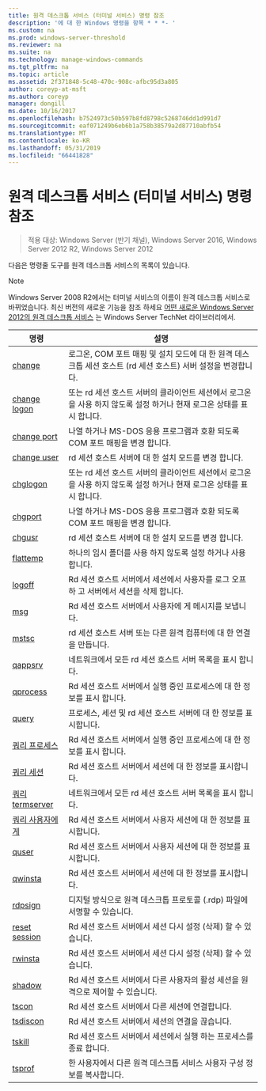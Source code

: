 ```yaml
---
title: 원격 데스크톱 서비스 (터미널 서비스) 명령 참조
description: '에 대 한 Windows 명령을 항목 * * *- '
ms.custom: na
ms.prod: windows-server-threshold
ms.reviewer: na
ms.suite: na
ms.technology: manage-windows-commands
ms.tgt_pltfrm: na
ms.topic: article
ms.assetid: 2f371848-5c48-470c-908c-afbc95d3a805
author: coreyp-at-msft
ms.author: coreyp
manager: dongill
ms.date: 10/16/2017
ms.openlocfilehash: b7524973c50b597b8fd8798c5268746dd1d991d7
ms.sourcegitcommit: eaf071249b6eb6b1a758b38579a2d87710abfb54
ms.translationtype: MT
ms.contentlocale: ko-KR
ms.lasthandoff: 05/31/2019
ms.locfileid: "66441828"
---
```

# <a name="remote-desktop-services-terminal-services-command-reference"></a>원격 데스크톱 서비스 (터미널 서비스) 명령 참조

>적용 대상: Windows Server (반기 채널), Windows Server 2016, Windows Server 2012 R2, Windows Server 2012

다음은 명령줄 도구를 원격 데스크톱 서비스의 목록이 있습니다.
> [!NOTE]
> Windows Server 2008 R2에서는 터미널 서비스의 이름이 원격 데스크톱 서비스로 바뀌었습니다. 최신 버전의 새로운 기능을 참조 하세요 [어떤 새로운 Windows Server 2012의 원격 데스크톱 서비스](https://technet.microsoft.com/library/hh831527) 는 Windows Server TechNet 라이브러리에서.
> 
> |                 명령                 |                                                      설명                                                       |
> |-----------------------------------------|------------------------------------------------------------------------------------------------------------------------|
> |           [change](change.md)           | 로그온, COM 포트 매핑 및 설치 모드에 대 한 원격 데스크톱 세션 호스트 (rd 세션 호스트) 서버 설정을 변경합니다. |
> |     [change logon](change-logon.md)     |    또는 rd 세션 호스트 서버의 클라이언트 세션에서 로그온을 사용 하지 않도록 설정 하거나 현재 로그온 상태를 표시 합니다.     |
> |      [change port](change-port.md)      |                   나열 하거나 MS-DOS 응용 프로그램과 호환 되도록 COM 포트 매핑을 변경 합니다.                    |
> |      [change user](change-user.md)      |                                rd 세션 호스트 서버에 대 한 설치 모드를 변경 합니다.                                |
> |         [chglogon](chglogon.md)         |    또는 rd 세션 호스트 서버의 클라이언트 세션에서 로그온을 사용 하지 않도록 설정 하거나 현재 로그온 상태를 표시 합니다.     |
> |          [chgport](chgport.md)          |                   나열 하거나 MS-DOS 응용 프로그램과 호환 되도록 COM 포트 매핑을 변경 합니다.                    |
> |           [chgusr](chgusr.md)           |                                rd 세션 호스트 서버에 대 한 설치 모드를 변경 합니다.                                |
> |         [flattemp](flattemp.md)         |                                      하나의 임시 폴더를 사용 하지 않도록 설정 하거나 사용 합니다.                                       |
> |           [logoff](logoff.md)           |          Rd 세션 호스트 서버에서 세션에서 사용자를 로그 오프 하 고 서버에서 세션을 삭제 합니다.          |
> |              [msg](msg.md)              |                                Rd 세션 호스트 서버에서 사용자에 게 메시지를 보냅니다.                                 |
> |            [mstsc](mstsc.md)            |                       rd 세션 호스트 서버 또는 다른 원격 컴퓨터에 대 한 연결을 만듭니다.                        |
> |          [qappsrv](qappsrv.md)          |                             네트워크에서 모든 rd 세션 호스트 서버 목록을 표시 합니다.                             |
> |         [qprocess](qprocess.md)         |                  Rd 세션 호스트 서버에서 실행 중인 프로세스에 대 한 정보를 표시 합니다.                   |
> |            [query](query.md)            |                      프로세스, 세션 및 rd 세션 호스트 서버에 대 한 정보를 표시합니다.                      |
> |    [쿼리 프로세스](query-process.md)    |                  Rd 세션 호스트 서버에서 실행 중인 프로세스에 대 한 정보를 표시 합니다.                   |
> |    [쿼리 세션](query-session.md)    |                           Rd 세션 호스트 서버에서 세션에 대 한 정보를 표시합니다.                            |
> | [쿼리 termserver](query-termserver.md) |                             네트워크에서 모든 rd 세션 호스트 서버 목록을 표시 합니다.                             |
> |       [쿼리 사용자에 게](query-user.md)       |                         Rd 세션 호스트 서버에서 사용자 세션에 대 한 정보를 표시합니다.                         |
> |            [quser](quser.md)            |                         Rd 세션 호스트 서버에서 사용자 세션에 대 한 정보를 표시합니다.                         |
> |          [qwinsta](qwinsta.md)          |                           Rd 세션 호스트 서버에서 세션에 대 한 정보를 표시합니다.                            |
> |          [rdpsign](rdpsign.md)          |                          디지털 방식으로 원격 데스크톱 프로토콜 (.rdp) 파일에 서명할 수 있습니다.                          |
> |    [reset session](reset-session.md)    |                         Rd 세션 호스트 서버에서 세션 다시 설정 (삭제) 할 수 있습니다.                          |
> |          [rwinsta](rwinsta.md)          |                         Rd 세션 호스트 서버에서 세션 다시 설정 (삭제) 할 수 있습니다.                          |
> |           [shadow](shadow.md)           |            Rd 세션 호스트 서버에서 다른 사용자의 활성 세션을 원격으로 제어할 수 있습니다.             |
> |            [tscon](tscon.md)            |                               Rd 세션 호스트 서버에서 다른 세션에 연결합니다.                                |
> |         [tsdiscon](tsdiscon.md)         |                                 Rd 세션 호스트 서버에서 세션의 연결을 끊습니다.                                  |
> |           [tskill](tskill.md)           |                           Rd 세션 호스트 서버에서 세션에서 실행 하는 프로세스를 종료 합니다.                            |
> |           [tsprof](tsprof.md)           |              한 사용자에서 다른 원격 데스크톱 서비스 사용자 구성 정보를 복사합니다.               |
